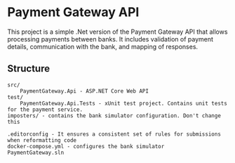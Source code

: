 # Payment Gateway API

This project is a simple .Net version of the Payment Gateway API that allows processing payments between banks. It includes validation of payment details, communication with the bank, and mapping of responses.

## Structure
```
src/
    PaymentGateway.Api - ASP.NET Core Web API 
test/
    PaymentGateway.Api.Tests - xUnit test project. Contains unit tests for the payment service.
imposters/ - contains the bank simulator configuration. Don't change this

.editorconfig - It ensures a consistent set of rules for submissions when reformatting code
docker-compose.yml - configures the bank simulator
PaymentGateway.sln
```